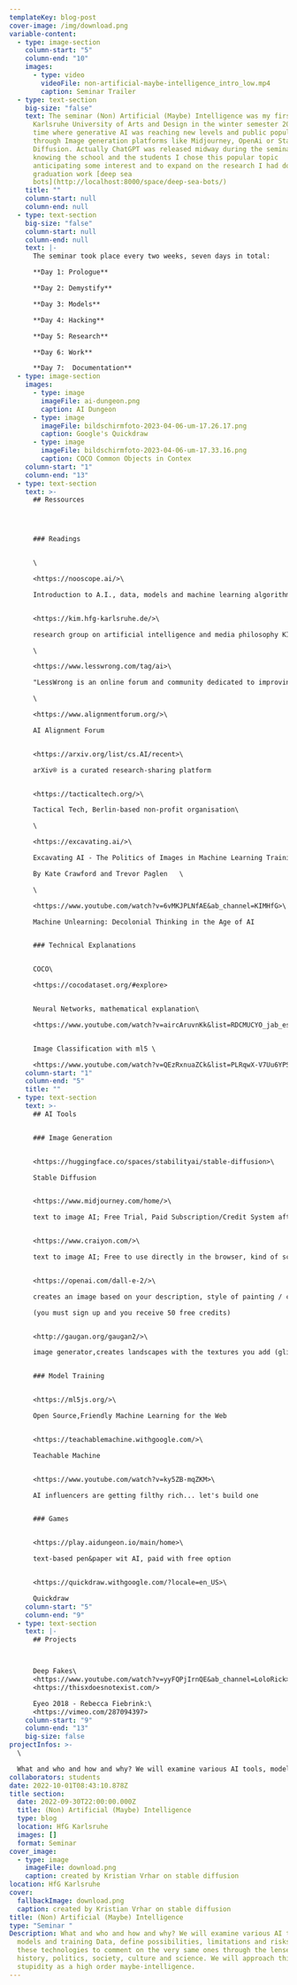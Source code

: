 ```yaml
---
templateKey: blog-post
cover-image: /img/download.png
variable-content:
  - type: image-section
    column-start: "5"
    column-end: "10"
    images:
      - type: video
        videoFile: non-artificial-maybe-intelligence_intro_low.mp4
        caption: Seminar Trailer
  - type: text-section
    big-size: "false"
    text: T﻿he seminar (Non) Artificial (Maybe) Intelligence was my first one at the
      Karlsruhe University of Arts and Design in the winter semester 2022, a
      time where generative AI was reaching new levels and public popularity
      through Image generation platforms like Midjourney, OpenAi or Stable
      Diffusion. Actually ChatGPT was released midway during the seminar. Not
      knowing the school and the students I chose this popular topic
      anticipating some interest and to expand on the research I had done for my
      graduation work [deep sea
      bots](http://localhost:8000/space/deep-sea-bots/)
    title: ""
    column-start: null
    column-end: null
  - type: text-section
    big-size: "false"
    column-start: null
    column-end: null
    text: |-
      T﻿he seminar took place every two weeks, seven days in total:

      **Day 1: Prologue**

      **Day 2: Demystify**

      **Day 3: Models**

      **Day 4: Hacking**

      **Day 5: Research**

      **Day 6: Work**

      **Day 7:  Documentation**
  - type: image-section
    images:
      - type: image
        imageFile: ai-dungeon.png
        caption: AI Dungeon
      - type: image
        imageFile: bildschirmfoto-2023-04-06-um-17.26.17.png
        caption: Google's Quickdraw
      - type: image
        imageFile: bildschirmfoto-2023-04-06-um-17.33.16.png
        caption: COCO Common Objects in Contex
    column-start: "1"
    column-end: "13"
  - type: text-section
    text: >-
      ## Ressources




      ### Readings


      \

      <https://nooscope.ai/>\

      Introduction to A.I., data, models and machine learning algorithms


      <https://kim.hfg-karlsruhe.de/>\

      research group on artificial intelligence and media philosophy KIM (from German: *Künstliche Intelligenz und Medienphilosophie*) at hfg karlsruhe\

      \

      <https://www.lesswrong.com/tag/ai>\

      "LessWrong is an online forum and community dedicated to improving human reasoning and decision-making" - about page\

      \

      <https://www.alignmentforum.org/>\

      AI Alignment Forum


      <https://arxiv.org/list/cs.AI/recent>\

      arXiv® is a curated research-sharing platform


      <https://tacticaltech.org/>\

      Tactical Tech, Berlin-based non-profit organisation\

      \

      <https://excavating.ai/>\

      Excavating AI - The Politics of Images in Machine Learning Training Sets \

      By Kate Crawford and Trevor Paglen   \

      \

      <https://www.youtube.com/watch?v=6vMKJPLNfAE&ab_channel=KIMHfG>\

      Machine Unlearning: Decolonial Thinking in the Age of AI


      ### T﻿echnical Explanations


      COCO\

      <https://cocodataset.org/#explore>


      Neural Networks, mathematical explanation\

      <https://www.youtube.com/watch?v=aircAruvnKk&list=RDCMUCYO_jab_esuFRV4b17AJtAw&start_radio=1&rv=aircAruvnKk&t=0>


      Image Classification with ml5 \

      <https://www.youtube.com/watch?v=QEzRxnuaZCk&list=PLRqwX-V7Uu6YPSwT06y_AEYTqIwbeam3y&index=5>
    column-start: "1"
    column-end: "5"
    title: ""
  - type: text-section
    text: >-
      ## AI Tools


      ### I﻿mage Generation


      <https://huggingface.co/spaces/stabilityai/stable-diffusion>\

      Stable Diffusion


      <https://www.midjourney.com/home/>\

      text to image AI; Free Trial, Paid Subscription/Credit System afterwards (Discord Account required)


      <https://www.craiyon.com/>\

      text to image AI; Free to use directly in the browser, kind of scuffed, more like a budget version of image AI 


      <https://openai.com/dall-e-2/>\

      creates an image based on your description, style of painting / colors / artistic movement, etc \

      (you must sign up and you receive 50 free credits)


      <http://gaugan.org/gaugan2/>\

      image generator,creates landscapes with the textures you add (glitchy but it makes it funny)


      ### M﻿odel Training


      <https://ml5js.org/>\

      Open Source,Friendly Machine Learning for the Web 


      <https://teachablemachine.withgoogle.com/>\

      Teachable Machine


      <https://www.youtube.com/watch?v=ky5ZB-mqZKM>\

      AI influencers are getting filthy rich... let's build one


      ### G﻿ames


      <https://play.aidungeon.io/main/home>\

      t﻿ext-based pen&paper wit AI, paid with free option


      <https://quickdraw.withgoogle.com/?locale=en_US>\

      Quickdraw
    column-start: "5"
    column-end: "9"
  - type: text-section
    text: |-
      ## Projects



      Deep Fakes\
      <https://www.youtube.com/watch?v=yyFQPjIrnQE&ab_channel=LoloRick>\
      <https://thisxdoesnotexist.com/>

      Eyeo 2018 - Rebecca Fiebrink:\
      <https://vimeo.com/287094397>
    column-start: "9"
    column-end: "13"
    big-size: false
projectInfos: >-
  \

  What and who and how and why? We will examine various AI tools, models and training Data, define possibilities, limitations and risks and use these technologies to comment on the very same ones through the lenses of history, politics, society, culture and science. We will approach this with stupidity as a high order maybe-intelligence.
collaborators: students
date: 2022-10-01T08:43:10.878Z
title section:
  date: 2022-09-30T22:00:00.000Z
  title: (Non) Artificial (Maybe) Intelligence
  type: blog
  location: HfG Karlsruhe
  images: []
  format: Seminar
cover_image:
  - type: image
    imageFile: download.png
    caption: created by Kristian Vrhar on stable diffusion
location: HfG Karlsruhe
cover:
  fallbackImage: download.png
  caption: created by Kristian Vrhar on stable diffusion
title: (Non) Artificial (Maybe) Intelligence
type: "Seminar "
Description: What and who and how and why? We will examine various AI tools,
  models and training Data, define possibilities, limitations and risks and use
  these technologies to comment on the very same ones through the lenses of
  history, politics, society, culture and science. We will approach this with
  stupidity as a high order maybe-intelligence.
---
```

